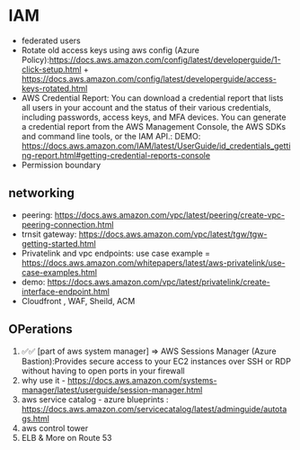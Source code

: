 # IAM 
- federated users
- Rotate old access keys using aws config (Azure Policy):https://docs.aws.amazon.com/config/latest/developerguide/1-click-setup.html + https://docs.aws.amazon.com/config/latest/developerguide/access-keys-rotated.html
- AWS Credential Report: You can download a credential report that lists all users in your account and the status of their various credentials, including passwords, access keys, and MFA devices. You can generate a credential report from the AWS Management Console, the AWS SDKs and command line tools, or the IAM API.: DEMO: https://docs.aws.amazon.com/IAM/latest/UserGuide/id_credentials_getting-report.html#getting-credential-reports-console
- Permission boundary
## networking 
- peering: https://docs.aws.amazon.com/vpc/latest/peering/create-vpc-peering-connection.html
- trnsit gateway: https://docs.aws.amazon.com/vpc/latest/tgw/tgw-getting-started.html
- Privatelink and vpc endpoints: use case example = https://docs.aws.amazon.com/whitepapers/latest/aws-privatelink/use-case-examples.html
- demo: https://docs.aws.amazon.com/vpc/latest/privatelink/create-interface-endpoint.html
- Cloudfront , WAF, Sheild, ACM
## OPerations 
1. ✅✅ [part of aws system manager] => AWS Sessions Manager (Azure Bastion):Provides secure access to your EC2 instances over SSH or RDP without having to open ports in your firewall
2. why use it - https://docs.aws.amazon.com/systems-manager/latest/userguide/session-manager.html
3. aws service catalog - azure blueprints : https://docs.aws.amazon.com/servicecatalog/latest/adminguide/autotags.html
4. aws control tower
5. ELB & More on Route 53
